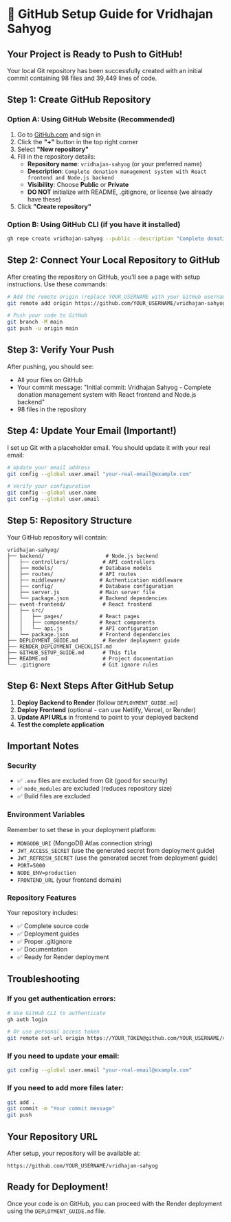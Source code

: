 # 🚀 GitHub Setup Guide for Vridhajan Sahyog

## Your Project is Ready to Push to GitHub!

Your local Git repository has been successfully created with an initial commit containing 98 files and 39,449 lines of code.

## Step 1: Create GitHub Repository

### Option A: Using GitHub Website (Recommended)
1. Go to [GitHub.com](https://github.com) and sign in
2. Click the **"+"** button in the top right corner
3. Select **"New repository"**
4. Fill in the repository details:
   - **Repository name**: `vridhajan-sahyog` (or your preferred name)
   - **Description**: `Complete donation management system with React frontend and Node.js backend`
   - **Visibility**: Choose **Public** or **Private**
   - **DO NOT** initialize with README, .gitignore, or license (we already have these)
5. Click **"Create repository"**

### Option B: Using GitHub CLI (if you have it installed)
```bash
gh repo create vridhajan-sahyog --public --description "Complete donation management system with React frontend and Node.js backend"
```

## Step 2: Connect Your Local Repository to GitHub

After creating the repository on GitHub, you'll see a page with setup instructions. Use these commands:

```bash
# Add the remote origin (replace YOUR_USERNAME with your GitHub username)
git remote add origin https://github.com/YOUR_USERNAME/vridhajan-sahyog.git

# Push your code to GitHub
git branch -M main
git push -u origin main
```

## Step 3: Verify Your Push

After pushing, you should see:
- All your files on GitHub
- Your commit message: "Initial commit: Vridhajan Sahyog - Complete donation management system with React frontend and Node.js backend"
- 98 files in the repository

## Step 4: Update Your Email (Important!)

I set up Git with a placeholder email. You should update it with your real email:

```bash
# Update your email address
git config --global user.email "your-real-email@example.com"

# Verify your configuration
git config --global user.name
git config --global user.email
```

## Step 5: Repository Structure

Your GitHub repository will contain:

```
vridhajan-sahyog/
├── backend/                    # Node.js backend
│   ├── controllers/           # API controllers
│   ├── models/               # Database models
│   ├── routes/               # API routes
│   ├── middleware/           # Authentication middleware
│   ├── config/               # Database configuration
│   ├── server.js             # Main server file
│   └── package.json          # Backend dependencies
├── event-frontend/            # React frontend
│   ├── src/
│   │   ├── pages/            # React pages
│   │   ├── components/       # React components
│   │   └── api.js            # API configuration
│   └── package.json          # Frontend dependencies
├── DEPLOYMENT_GUIDE.md        # Render deployment guide
├── RENDER_DEPLOYMENT_CHECKLIST.md
├── GITHUB_SETUP_GUIDE.md      # This file
├── README.md                  # Project documentation
└── .gitignore                 # Git ignore rules
```

## Step 6: Next Steps After GitHub Setup

1. **Deploy Backend to Render** (follow `DEPLOYMENT_GUIDE.md`)
2. **Deploy Frontend** (optional - can use Netlify, Vercel, or Render)
3. **Update API URLs** in frontend to point to your deployed backend
4. **Test the complete application**

## Important Notes

### Security
- ✅ `.env` files are excluded from Git (good for security)
- ✅ `node_modules` are excluded (reduces repository size)
- ✅ Build files are excluded

### Environment Variables
Remember to set these in your deployment platform:
- `MONGODB_URI` (MongoDB Atlas connection string)
- `JWT_ACCESS_SECRET` (use the generated secret from deployment guide)
- `JWT_REFRESH_SECRET` (use the generated secret from deployment guide)
- `PORT=5000`
- `NODE_ENV=production`
- `FRONTEND_URL` (your frontend domain)

### Repository Features
Your repository includes:
- ✅ Complete source code
- ✅ Deployment guides
- ✅ Proper .gitignore
- ✅ Documentation
- ✅ Ready for Render deployment

## Troubleshooting

### If you get authentication errors:
```bash
# Use GitHub CLI to authenticate
gh auth login

# Or use personal access token
git remote set-url origin https://YOUR_TOKEN@github.com/YOUR_USERNAME/vridhajan-sahyog.git
```

### If you need to update your email:
```bash
git config --global user.email "your-real-email@example.com"
```

### If you need to add more files later:
```bash
git add .
git commit -m "Your commit message"
git push
```

## Your Repository URL
After setup, your repository will be available at:
```
https://github.com/YOUR_USERNAME/vridhajan-sahyog
```

## Ready for Deployment!
Once your code is on GitHub, you can proceed with the Render deployment using the `DEPLOYMENT_GUIDE.md` file.

